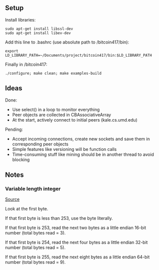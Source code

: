 ## Setup

Install libraries:

```
sudo apt-get install libssl-dev
sudo apt-get install libev-dev
```

Add this line to .bashrc (use absolute path to /bitcoin417/bin):

```
export LD_LIBRARY_PATH=~/Documents/project/bitcoin417/bin:$LD_LIBRARY_PATH
```

Finally in /bitcoin417:

```
./configure; make clean; make examples-build
```
	
## Ideas

Done:

- Use select() in a loop to monitor everything
- Peer objects are collected in CBAssociativeArray
- At the start, actively connect to initial peers (kale.cs.umd.edu)

Pending:

- Accept incoming connections, create new sockets and save them in corresponding peer objects
- Simple features like versioning will be function calls
- Time-consuming stuff like mining should be in another thread to avoid blocking

## Notes

### Variable length integer

[Source](https://bitcointalk.org/index.php?PHPSESSID=0j57qusrqmvof5lclsre0l4t02&topic=32849.msg410480#msg410480)

Look at the first byte.

If that first byte is less than 253, use the byte literally.

If that first byte is 253, read the next two bytes as a little endian 16-bit number (total bytes read = 3).

If that first byte is 254, read the next four bytes as a little endian 32-bit number (total bytes read = 5).

If that first byte is 255, read the next eight bytes as a little endian 64-bit number (total bytes read = 9).

